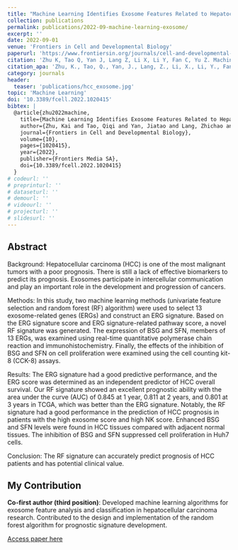 ```yaml
---
title: "Machine Learning Identifies Exosome Features Related to Hepatocellular Carcinoma"
collection: publications
permalink: publications/2022-09-machine-learning-exosome/
excerpt: ''
date: 2022-09-01
venue: 'Frontiers in Cell and Developmental Biology'
paperurl: 'https://www.frontiersin.org/journals/cell-and-developmental-biology/articles/10.3389/fcell.2022.1020415/pdf'
citation: 'Zhu K, Tao Q, Yan J, Lang Z, Li X, Li Y, Fan C, Yu Z. Machine learning identifies exosome features related to hepatocellular carcinoma. Frontiers in Cell and Developmental Biology. 2022;10:1020415.'
citation_apa: 'Zhu, K., Tao, Q., Yan, J., Lang, Z., Li, X., Li, Y., Fan, C., & Yu, Z. (2022). Machine learning identifies exosome features related to hepatocellular carcinoma. Frontiers in Cell and Developmental Biology, 10, 1020415. https://doi.org/10.3389/fcell.2022.1020415'
category: journals
header:
  teaser: 'publications/hcc_exosome.jpg'
topic: 'Machine Learning'
doi: '10.3389/fcell.2022.1020415'
bibtex: |
  @article{zhu2022machine,
    title={Machine Learning Identifies Exosome Features Related to Hepatocellular Carcinoma},
    author={Zhu, Kai and Tao, Qiqi and Yan, Jiatao and Lang, Zhichao and Li, Xinmiao and Li, Yifei and Fan, Congcong and Yu, Zhengping},
    journal={Frontiers in Cell and Developmental Biology},
    volume={10},
    pages={1020415},
    year={2022},
    publisher={Frontiers Media SA},
    doi={10.3389/fcell.2022.1020415}
  }
# codeurl: ''
# preprinturl: ''
# dataseturl: ''
# demourl: ''
# videourl: ''
# projecturl: ''
# slidesurl: ''
---
```


## Abstract

Background: Hepatocellular carcinoma (HCC) is one of the most malignant tumors with a poor prognosis. There is still a lack of effective biomarkers to predict its prognosis. Exosomes participate in intercellular communication and play an important role in the development and progression of cancers.

Methods: In this study, two machine learning methods (univariate feature selection and random forest (RF) algorithm) were used to select 13 exosome-related genes (ERGs) and construct an ERG signature. Based on the ERG signature score and ERG signature-related pathway score, a novel RF signature was generated. The expression of BSG and SFN, members of 13 ERGs, was examined using real-time quantitative polymerase chain reaction and immunohistochemistry. Finally, the effects of the inhibition of BSG and SFN on cell proliferation were examined using the cell counting kit-8 (CCK-8) assays.

Results: The ERG signature had a good predictive performance, and the ERG score was determined as an independent predictor of HCC overall survival. Our RF signature showed an excellent prognostic ability with the area under the curve (AUC) of 0.845 at 1 year, 0.811 at 2 years, and 0.801 at 3 years in TCGA, which was better than the ERG signature. Notably, the RF signature had a good performance in the prediction of HCC prognosis in patients with the high exosome score and high NK score. Enhanced BSG and SFN levels were found in HCC tissues compared with adjacent normal tissues. The inhibition of BSG and SFN suppressed cell proliferation in Huh7 cells.

Conclusion: The RF signature can accurately predict prognosis of HCC patients and has potential clinical value.

## My Contribution

**Co-first author (third position)**: Developed machine learning algorithms for exosome feature analysis and classification in hepatocellular carcinoma research. Contributed to the design and implementation of the random forest algorithm for prognostic signature development.

[Access paper here](https://doi.org/10.3389/fcell.2022.1020415) 